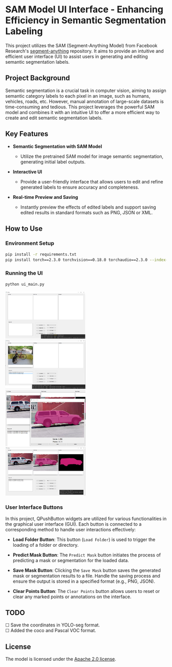 # SAM Model UI Interface - Enhancing Efficiency in Semantic Segmentation Labeling

This project utilizes the SAM (Segment-Anything Model) from Facebook Research's [segment-anything](https://github.com/facebookresearch/segment-anything) repository. It aims to provide an intuitive and efficient user interface (UI) to assist users in generating and editing semantic segmentation labels.

## Project Background

Semantic segmentation is a crucial task in computer vision, aiming to assign semantic category labels to each pixel in an image, such as humans, vehicles, roads, etc. However, manual annotation of large-scale datasets is time-consuming and tedious. This project leverages the powerful SAM model and combines it with an intuitive UI to offer a more efficient way to create and edit semantic segmentation labels.

## Key Features

- **Semantic Segmentation with SAM Model**
  - Utilize the pretrained SAM model for image semantic segmentation, generating initial label outputs.
  
- **Interactive UI**
  - Provide a user-friendly interface that allows users to edit and refine generated labels to ensure accuracy and completeness.
  
- **Real-time Preview and Saving**
  - Instantly preview the effects of edited labels and support saving edited results in standard formats such as PNG, JSON or XML.

## How to Use

### Environment Setup

```bash
pip install -r requirements.txt 
pip install torch==2.3.0 torchvision==0.18.0 torchaudio==2.3.0 --index-url https://download.pytorch.org/whl/cu121
```
### Running the UI

```bash
python ui_main.py
```
<p float="left">
    <img src="assets/UI_interfaceV2_1.JPG?raw=true" width="49.7%" />
    <img src="assets/UI_interfaceV2_2.JPG?raw=true" width="49.7%" />
    <img src="assets/UI_interfaceV2_3.JPG?raw=true" width="49.7%" />
    <img src="assets/UI_interfaceV2_4.JPG?raw=true" width="49.7%" />
</p>

### User Interface Buttons

In this project, QPushButton widgets are utilized for various functionalities in the graphical user interface (GUI). Each button is connected to a corresponding method to handle user interactions effectively:

- **Load Folder Button**: This button (`Load Folder`) is used to trigger the loading of a folder or directory.

- **Predict Mask Button**: The `Predict Mask` button initiates the process of predicting a mask or segmentation for the loaded data.

- **Save Mask Button**: Clicking the `Save Mask` button saves the generated mask or segmentation results to a file. Handle the saving process and ensure the output is stored in a specified format (e.g., PNG, JSON).

- **Clear Points Button**: The `Clear Points` button allows users to reset or clear any marked points or annotations on the interface.

## TODO

&#9744; Save the coordinates in YOLO-seg format.  
&#9744; Added the coco and Pascal VOC format.

## License
The model is licensed under the [Apache 2.0 license](LICENSE).